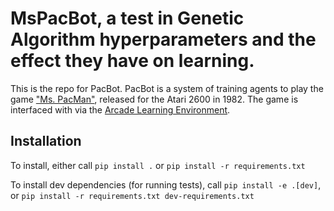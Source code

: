# MsPacBot, a test in Genetic Algorithm hyperparameters and the effect they have on learning.

This is the repo for PacBot. PacBot is a system of training agents to play the game 
["Ms. PacMan"](https://en.wikipedia.org/wiki/Ms._Pac-Man), released for the Atari 2600 in 1982. The game is interfaced
with via the [Arcade Learning Environment](https://arxiv.org/abs/1207.4708).

## Installation
To install, either call `pip install .` or `pip install -r requirements.txt`

To install dev dependencies (for running tests), call `pip install -e .[dev]`, or `pip install -r requirements.txt dev-requirements.txt`
